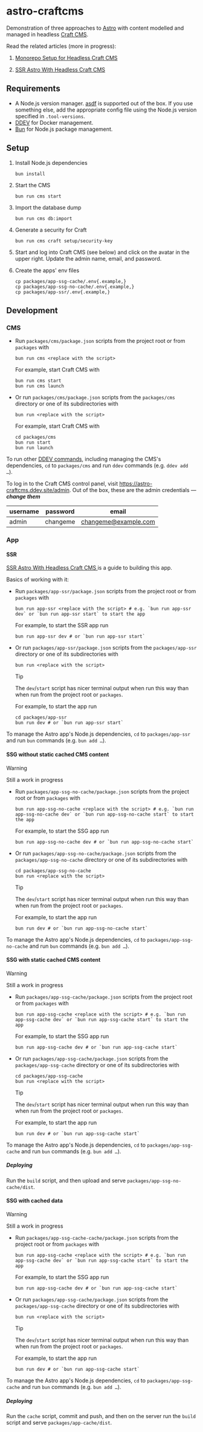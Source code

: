 # astro-craftcms

Demonstration of three approaches to [Astro](https://astro.build/) with content modelled and managed in headless [Craft CMS](https://craftcms.com/).

Read the related articles (more in progress):

1. [Monorepo Setup for Headless Craft CMS
](https://www.olets.dev/posts/monorepo-setup-for-headless-craft-cms/)

2. [SSR Astro With Headless Craft CMS
](https://www.olets.dev/posts/ssr-astro-with-headless-craft-cms/)

<!-- @TODO 3 -->

<!-- @TODO 4 -->

## Requirements

- A Node.js version manager. [asdf](https://asdf-vm.com/) is supported out of the box. If you use something else, add the appropriate config file using the Node.js version specified in `.tool-versions`.
- [DDEV](https://ddev.readthedocs.io/en/stable/) for Docker management.
- [Bun](https://bun.sh/) for Node.js package management.

## Setup

1. Install Node.js dependencies

    ```shell
    bun install
    ```

1. Start the CMS

    ```shell
    bun run cms start
    ```

1. Import the database dump

    ```shell
    bun run cms db:import
    ```

1. Generate a security for Craft

    ```shell
    bun run cms craft setup/security-key
    ```

1. Start and log into Craft CMS (see below) and click on the avatar in the upper right. Update the admin name, email, and password.

1. Create the apps' env files

    ```shell
    cp packages/app-ssg-cache/.env{.example,}
    cp packages/app-ssg-no-cache/.env{.example,}
    cp packages/app-ssr/.env{.example,}
    ```

## Development

### CMS

- Run `packages/cms/package.json` scripts from the project root or from `packages` with

    ```shell
    bun run cms <replace with the script>
    ```

    For example, start Craft CMS with

    ```shell
    bun run cms start
    bun run cms launch
    ```

- Or run `packages/cms/package.json` scripts from the `packages/cms` directory or one of its subdirectories with

    ```shell
    bun run <replace with the script>
    ```

    For example, start Craft CMS with

    ```shell
    cd packages/cms
    bun run start
    bun run launch
    ```

To run other [DDEV commands](https://ddev.readthedocs.io/en/stable/users/usage/commands/), including managing the CMS's dependencies, `cd` to `packages/cms` and run `ddev` commands (e.g. `ddev add …`).

To log in to the Craft CMS control panel, visit <https://astro-craftcms.ddev.site/admin>. Out of the box, these are the admin credentials — _**change them**_

username | password | email
---|---|---
admin | changeme | changeme@example.com

### App

#### SSR

[SSR Astro With Headless Craft CMS
](https://www.olets.dev/posts/ssr-astro-with-headless-craft-cms/) is a guide to building this app.

Basics of working with it:

- Run `packages/app-ssr/package.json` scripts from the project root or from `packages` with

    ```shell
    bun run app-ssr <replace with the script> # e.g. `bun run app-ssr dev` or `bun run app-ssr start` to start the app
    ```

    For example, to start the SSR app run

    ```shell
    bun run app-ssr dev # or `bun run app-ssr start`
    ```

- Or run `packages/app-ssr/package.json` scripts from the `packages/app-ssr` directory or one of its subdirectories with

    ```shell
    bun run <replace with the script>
    ```

    > [!TIP]
    > The `dev`/`start` script has nicer terminal output when run this way than when run from the project root or `packages`.

    For example, to start the app run

    ```shell
    cd packages/app-ssr
    bun run dev # or `bun run app-ssr start`
    ```

To manage the Astro app's Node.js dependencies, `cd` to `packages/app-ssr` and run `bun` commands (e.g. `bun add …`).

#### SSG without static cached CMS content

> [!WARNING]  
> Still a work in progress

<!-- []() is a guide to building this app. -->

- Run `packages/app-ssg-no-cache/package.json` scripts from the project root or from `packages` with

    ```shell
    bun run app-ssg-no-cache <replace with the script> # e.g. `bun run app-ssg-no-cache dev` or `bun run app-ssg-no-cache start` to start the app
    ```

    For example, to start the SSG app run

    ```shell
    bun run app-ssg-no-cache dev # or `bun run app-ssg-no-cache start`
    ```

- Or run `packages/app-ssg-no-cache/package.json` scripts from the `packages/app-ssg-no-cache` directory or one of its subdirectories with

    ```shell
    cd packages/app-ssg-no-cache
    bun run <replace with the script>
    ```

    > [!TIP]
    > The `dev`/`start` script has nicer terminal output when run this way than when run from the project root or `packages`.

    For example, to start the app run

    ```shell
    bun run dev # or `bun run app-ssg-no-cache start`
    ```

To manage the Astro app's Node.js dependencies, `cd` to `packages/app-ssg-no-cache` and run `bun` commands (e.g. `bun add …`).

#### SSG with static cached CMS content

> [!WARNING]  
> Still a work in progress

<!-- []() is a guide to building this app. -->

- Run `packages/app-ssg-cache/package.json` scripts from the project root or from `packages` with

    ```shell
    bun run app-ssg-cache <replace with the script> # e.g. `bun run app-ssg-cache dev` or `bun run app-ssg-cache start` to start the app
    ```

    For example, to start the SSG app run

    ```shell
    bun run app-ssg-cache dev # or `bun run app-ssg-cache start`
    ```

- Or run `packages/app-ssg-cache/package.json` scripts from the `packages/app-ssg-cache` directory or one of its subdirectories with

    ```shell
    cd packages/app-ssg-cache
    bun run <replace with the script>
    ```

    > [!TIP]
    > The `dev`/`start` script has nicer terminal output when run this way than when run from the project root or `packages`.

    For example, to start the app run

    ```shell
    bun run dev # or `bun run app-ssg-cache start`
    ```

To manage the Astro app's Node.js dependencies, `cd` to `packages/app-ssg-cache` and run `bun` commands (e.g. `bun add …`).

##### Deploying

Run the `build` script, and then upload and serve `packages/app-ssg-no-cache/dist`.

#### SSG with cached data

> [!WARNING]  
> Still a work in progress

<!-- []() is a guide to building this app. -->

- Run `packages/app-ssg-cache-cache/package.json` scripts from the project root or from `packages` with

    ```shell
    bun run app-ssg-cache <replace with the script> # e.g. `bun run app-ssg-cache dev` or `bun run app-ssg-cache start` to start the app
    ```

    For example, to start the SSG app run

    ```shell
    bun run app-ssg-cache dev # or `bun run app-ssg-cache start`
    ```

- Or run `packages/app-ssg-cache/package.json` scripts from the `packages/app-ssg-cache` directory or one of its subdirectories with

    ```shell
    bun run <replace with the script>
    ```

    > [!TIP]
    > The `dev`/`start` script has nicer terminal output when run this way than when run from the project root or `packages`.

    For example, to start the app run

    ```shell
    bun run dev # or `bun run app-ssg-cache start`
    ```

To manage the Astro app's Node.js dependencies, `cd` to `packages/app-ssg-cache` and run `bun` commands (e.g. `bun add …`).

##### Deploying

Run the `cache` script, commit and push, and then on the server run the `build` script and serve `packages/app-cache/dist`.
